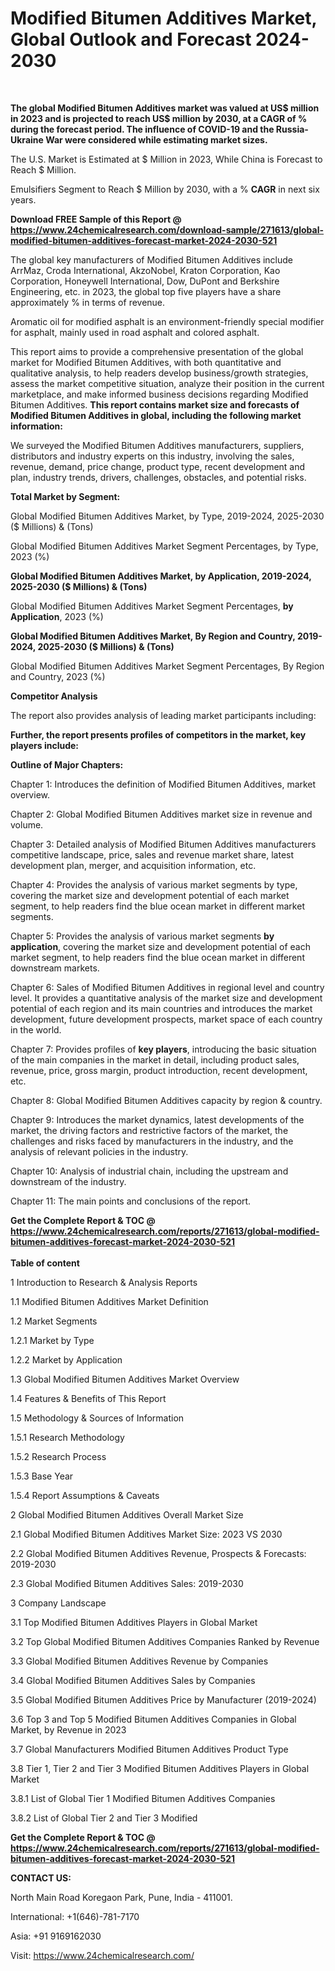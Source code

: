 <h1>Modified Bitumen Additives Market, Global Outlook and Forecast 2024-2030</h1><br/><p><strong>The global Modified Bitumen Additives market was valued at US$ million in 2023 and is projected to reach US$ million by 2030, at a <strong>CAGR</strong> of % during the forecast period. The influence of COVID-19 and the Russia-Ukraine War were considered while estimating market sizes.</strong></p><p>The U.S. Market is Estimated at $ Million in 2023, While China is Forecast to Reach $ Million.</p><p>Emulsifiers Segment to Reach $ Million by 2030, with a % <strong>CAGR</strong> in next six years.</p><div><b>Download FREE Sample of this Report @ <a href="https://www.24chemicalresearch.com/download-sample/271613/global-modified-bitumen-additives-forecast-market-2024-2030-521">https://www.24chemicalresearch.com/download-sample/271613/global-modified-bitumen-additives-forecast-market-2024-2030-521</a></b></div><p>The global key manufacturers of Modified Bitumen Additives include ArrMaz, Croda International, AkzoNobel, Kraton Corporation, Kao Corporation, Honeywell International, Dow, DuPont and Berkshire Engineering, etc. in 2023, the global top five players have a share approximately % in terms of revenue.</p><p>Aromatic oil for modified asphalt is an environment-friendly special modifier for asphalt, mainly used in road asphalt and colored asphalt.</p><p>This report aims to provide a comprehensive presentation of the global market for Modified Bitumen Additives, with both quantitative and qualitative analysis, to help readers develop business/growth strategies, assess the market competitive situation, analyze their position in the current marketplace, and make informed business decisions regarding Modified Bitumen Additives. <strong>This report contains market size and forecasts of Modified Bitumen Additives in global, including the following market information:</strong></p><p>We surveyed the Modified Bitumen Additives manufacturers, suppliers, distributors and industry experts on this industry, involving the sales, revenue, demand, price change, product type, recent development and plan, industry trends, drivers, challenges, obstacles, and potential risks.</p><p><strong>Total Market by Segment:</strong></p><p>Global Modified Bitumen Additives Market, by Type, 2019-2024, 2025-2030 ($ Millions) & (Tons)</p><p>Global Modified Bitumen Additives Market Segment Percentages, by Type, 2023 (%)</p><p><strong>Global Modified Bitumen Additives Market, <strong>by Application</strong>, 2019-2024, 2025-2030 ($ Millions) & (Tons)</strong></p><p>Global Modified Bitumen Additives Market Segment Percentages, <strong>by Application</strong>, 2023 (%)</p><p><strong>Global Modified Bitumen Additives Market, By Region and Country, 2019-2024, 2025-2030 ($ Millions) & (Tons)</strong></p><p>Global Modified Bitumen Additives Market Segment Percentages, By Region and Country, 2023 (%)</p><p><strong>Competitor Analysis</strong></p><p>The report also provides analysis of leading market participants including:</p><p><strong>Further, the report presents profiles of competitors in the market, <strong>key players</strong> include:</strong></p><p><strong>Outline of Major Chapters:</strong></p><p>Chapter 1: Introduces the definition of Modified Bitumen Additives, market overview.</p><p>Chapter 2: Global Modified Bitumen Additives market size in revenue and volume.</p><p>Chapter 3: Detailed analysis of Modified Bitumen Additives manufacturers competitive landscape, price, sales and revenue market share, latest development plan, merger, and acquisition information, etc.</p><p>Chapter 4: Provides the analysis of various market segments by type, covering the market size and development potential of each market segment, to help readers find the blue ocean market in different market segments.</p><p>Chapter 5: Provides the analysis of various market segments <strong>by application</strong>, covering the market size and development potential of each market segment, to help readers find the blue ocean market in different downstream markets.</p><p>Chapter 6: Sales of Modified Bitumen Additives in regional level and country level. It provides a quantitative analysis of the market size and development potential of each region and its main countries and introduces the market development, future development prospects, market space of each country in the world.</p><p>Chapter 7: Provides profiles of <strong>key players</strong>, introducing the basic situation of the main companies in the market in detail, including product sales, revenue, price, gross margin, product introduction, recent development, etc.</p><p>Chapter 8: Global Modified Bitumen Additives capacity by region & country.</p><p>Chapter 9: Introduces the market dynamics, latest developments of the market, the driving factors and restrictive factors of the market, the challenges and risks faced by manufacturers in the industry, and the analysis of relevant policies in the industry.</p><p>Chapter 10: Analysis of industrial chain, including the upstream and downstream of the industry.</p><p>Chapter 11: The main points and conclusions of the report.</p><div><b>Get the Complete Report & TOC @ <a href="https://www.24chemicalresearch.com/reports/271613/global-modified-bitumen-additives-forecast-market-2024-2030-521">https://www.24chemicalresearch.com/reports/271613/global-modified-bitumen-additives-forecast-market-2024-2030-521</a></b></div><br><b>Table of content</b><p>1 Introduction to Research & Analysis Reports<br />
 
  1.1 Modified Bitumen Additives Market Definition<br />
 
  1.2 Market Segments<br />
 
  1.2.1 Market by Type<br />
 
  1.2.2 Market by Application<br />
 
  1.3 Global Modified Bitumen Additives Market Overview<br />
 
  1.4 Features & Benefits of This Report<br />
 
  1.5 Methodology & Sources of Information<br />
 
  1.5.1 Research Methodology<br />
 
  1.5.2 Research Process<br />
 
  1.5.3 Base Year<br />
 
  1.5.4 Report Assumptions & Caveats<br />
 
 2 Global Modified Bitumen Additives Overall Market Size<br />
 
  2.1 Global Modified Bitumen Additives Market Size: 2023 VS 2030<br />
 
  2.2 Global Modified Bitumen Additives Revenue, Prospects & Forecasts: 2019-2030<br />
 
  2.3 Global Modified Bitumen Additives Sales: 2019-2030<br />
 
 3 Company Landscape<br />
 
  3.1 Top Modified Bitumen Additives Players in Global Market<br />
 
  3.2 Top Global Modified Bitumen Additives Companies Ranked by Revenue<br />
 
  3.3 Global Modified Bitumen Additives Revenue by Companies<br />
 
  3.4 Global Modified Bitumen Additives Sales by Companies<br />
 
  3.5 Global Modified Bitumen Additives Price by Manufacturer (2019-2024)<br />
 
  3.6 Top 3 and Top 5 Modified Bitumen Additives Companies in Global Market, by Revenue in 2023<br />
 
  3.7 Global Manufacturers Modified Bitumen Additives Product Type<br />
 
  3.8 Tier 1, Tier 2 and Tier 3 Modified Bitumen Additives Players in Global Market<br />
 
  3.8.1 List of Global Tier 1 Modified Bitumen Additives Companies<br />
 
  3.8.2 List of Global Tier 2 and Tier 3 Modified <br><div><b>Get the Complete Report & TOC @ <a href="https://www.24chemicalresearch.com/reports/271613/global-modified-bitumen-additives-forecast-market-2024-2030-521">https://www.24chemicalresearch.com/reports/271613/global-modified-bitumen-additives-forecast-market-2024-2030-521</a></b></div></p>
 
 <b>CONTACT US:</b><br>
 
 North Main Road Koregaon Park, Pune, India - 411001.<br/>
 
 International: +1(646)-781-7170<br/>
 
 Asia: +91 9169162030<br/>
 
 Visit: <a href="https://www.24chemicalresearch.com/">https://www.24chemicalresearch.com/</a>
 
 <br>